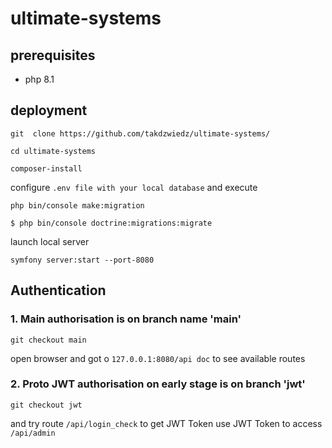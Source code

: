 # ultimate-systems

## prerequisites

- php 8.1

## deployment

`git  clone https://github.com/takdzwiedz/ultimate-systems/`

`cd ultimate-systems`

`composer-install`

configure `.env file with your local database`
and execute

`php bin/console make:migration`

`$ php bin/console doctrine:migrations:migrate`

launch local server

`symfony server:start --port-8080`

## Authentication

### 1. Main authorisation is on branch name 'main'

`git checkout main`

open browser and got o `127.0.0.1:8080/api doc` to see available routes

### 2. Proto JWT authorisation on early stage is on branch 'jwt'

`git checkout jwt`

and try route `/api/login_check` to get JWT Token
use  JWT Token to access `/api/admin`